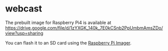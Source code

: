 # webcast
The prebuilt image for Raspberry Pi4 is available at https://drive.google.com/file/d/1zYXGK_140k_7E0kCSnb2PpUmbmAmsZDo/view?usp=sharing

You can flash it to an SD card using the [Raspberry Pi Imager](https://www.raspberrypi.org/software/).
